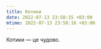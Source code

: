 ```yaml
---
title: Котики
date: 2022-07-13 23:58:15 +03:00
mtime: 2022-07-13 23:58:16 +03:00
---
```


Котики — це чудово.
